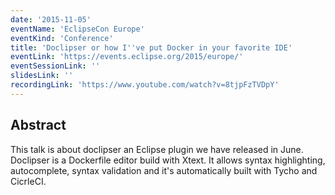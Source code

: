 ```yaml
---
date: '2015-11-05'
eventName: 'EclipseCon Europe'
eventKind: 'Conference'
title: 'Doclipser or how I''ve put Docker in your favorite IDE'
eventLink: 'https://events.eclipse.org/2015/europe/'
eventSessionLink: ''
slidesLink: ''
recordingLink: 'https://www.youtube.com/watch?v=8tjpFzTVDpY'
---
```


## Abstract

This talk is about doclipser an Eclipse plugin we have released in June. Doclipser is a Dockerfile editor build with Xtext. It allows syntax highlighting, autocomplete, syntax validation and it's automatically built with Tycho and CicrleCI.
